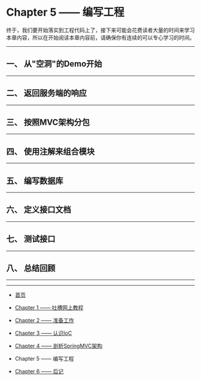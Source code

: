 # Chapter 5 —— 编写工程

终于，我们要开始落实到工程代码上了，接下来可能会花费读者大量的时间来学习本章内容，所以在开始阅读本章内容前，请确保你有连续的可以专心学习的时间。

---
## 一、 从"空洞"的Demo开始


---
## 二、 返回服务端的响应



---
## 三、 按照MVC架构分包



---
## 四、 使用注解来组合模块



---
## 五、 编写数据库



---
## 六、 定义接口文档



---
## 七、 测试接口



---
## 八、 总结回顾




---
---

- [首页](README.md)

- [Chapter 1 —— 吐槽网上教程](Chapter1.md)

- [Chapter 2 —— 准备工作](Chapter2.md)

- [Chapter 3 —— 认识IoC](Chapter3.md)

- [Chapter 4 —— 剖析SpringMVC架构](Chapter4.md)

- Chapter 5 —— 编写工程

- [Chapter 6 —— 后记](Chapter6.md)
